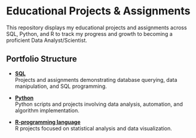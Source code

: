 # Educational Projects & Assignments

This repository displays my educational projects and assignments across SQL, Python, and R to track my progress and growth to becoming a proficient Data Analyst/Scientist.

## Portfolio Structure

- **[SQL](https://github.com/katelynpatricio/Educational-Projects-and-Assignments/tree/main/SQL)**  
  Projects and assignments demonstrating database querying, data manipulation, and SQL programming.

- **[Python](https://github.com/katelynpatricio/Educational-Projects-and-Assignments/tree/main/Python)**  
  Python scripts and projects involving data analysis, automation, and algorithm implementation.

- **[R-programming language](https://github.com/katelynpatricio/Educational-Projects-and-Assignments/tree/main/R-programming%20language)**  
  R projects focused on statistical analysis and data visualization.

